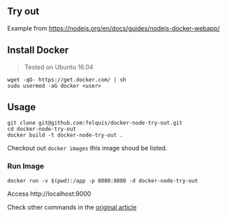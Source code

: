 ## Try out

Example from https://nodejs.org/en/docs/guides/nodejs-docker-webapp/

## Install Docker
> Tested on Ubuntu 16.04
```
wget -qO- https://get.docker.com/ | sh
sudo usermod -aG docker <user>
```

## Usage
```
git clone git@github.com:felquis/docker-node-try-out.git
cd docker-node-try-out
docker build -t docker-node-try-out .
```

Checkout out `docker images` this image shoud be listed.

### Run Image

```
docker run -v $(pwd):/app -p 8080:8080 -d docker-node-try-out
```

Access http://localhost:9000

Check other commands in the [original article](https://nodejs.org/en/docs/guides/nodejs-docker-webapp/)
